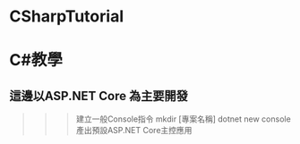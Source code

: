 # CSharpTutorial
C#教學
====
## 這邊以ASP.NET Core 為主要開發

>>>建立一般Console指令
>>>mkdir [專案名稱]
>>>dotnet new console  產出預設ASP.NET Core主控應用
